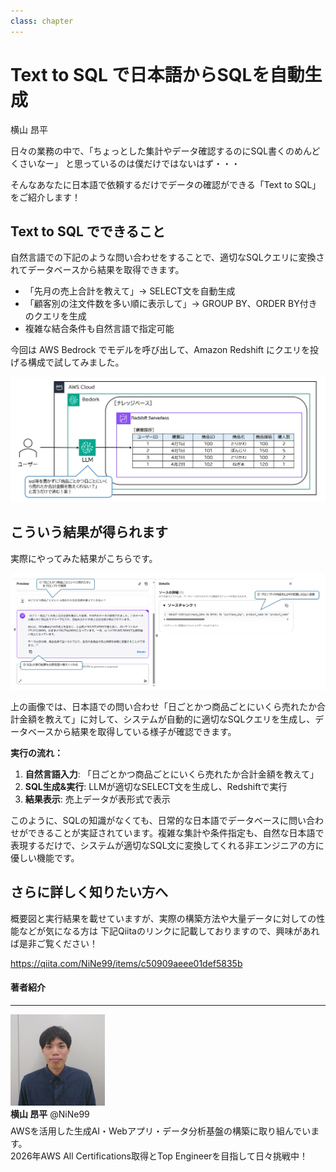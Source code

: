 ```yaml
---
class: chapter
---
```


# Text to SQL で日本語からSQLを自動生成

<div class="flush-right">
横山 昂平
</div>

日々の業務の中で、「ちょっとした集計やデータ確認するのにSQL書くのめんどくさいなー」
と思っているのは僕だけではないはず・・・

そんなあなたに日本語で依頼するだけでデータの確認ができる「Text to SQL」をご紹介します！

## Text to SQL でできること

自然言語での下記のような問い合わせをすることで、適切なSQLクエリに変換されてデータベースから結果を取得できます。

- 「先月の売上合計を教えて」→ SELECT文を自動生成
- 「顧客別の注文件数を多い順に表示して」→ GROUP BY、ORDER BY付きのクエリを生成
- 複雑な結合条件も自然言語で指定可能

今回は AWS Bedrock でモデルを呼び出して、Amazon Redshift にクエリを投げる構成で試してみました。

<img src="images/chap-yokoykou-textosql/summary-architecture.png" >

## こういう結果が得られます

実際にやってみた結果がこちらです。

<img src="images/chap-yokoykou-textosql/execution-result.png" >

上の画像では、日本語での問い合わせ「日ごとかつ商品ごとにいくら売れたか合計金額を教えて」に対して、システムが自動的に適切なSQLクエリを生成し、データベースから結果を取得している様子が確認できます。

**実行の流れ：**
1. **自然言語入力**: 「日ごとかつ商品ごとにいくら売れたか合計金額を教えて」
2. **SQL生成&実行**: LLMが適切なSELECT文を生成し、Redshiftで実行
3. **結果表示**: 売上データが表形式で表示

このように、SQLの知識がなくても、日常的な日本語でデータベースに問い合わせができることが実証されています。複雑な集計や条件指定も、自然な日本語で表現するだけで、システムが適切なSQL文に変換してくれる非エンジニアの方に優しい機能です。

## さらに詳しく知りたい方へ

概要図と実行結果を載せていますが、実際の構築方法や大量データに対しての性能などが気になる方は
下記Qiitaのリンクに記載しておりますので、興味があれば是非ご覧ください！

https://qiita.com/NiNe99/items/c50909aeee01def5835b

#### 著者紹介
---

<div class="author-profile">
    <img src="images/chap-yokoykou-textosql/yokoykou.JPG" width="30%">
    <div>
        <div>
            <b>横山 昂平</b>
            @NiNe99
        </div>
    </div>
</div>
<p style="margin-top: 0.5em; margin-bottom: 2em;">
AWSを活用した生成AI・Webアプリ・データ分析基盤の構築に取り組んでいます。<br> 
2026年AWS All Certifications取得とTop Engineerを目指して日々挑戦中！
</p>